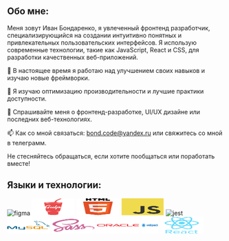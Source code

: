 ## Обо мне:

Меня зовут Иван Бондаренко, я увлеченный фронтенд разработчик, специализирующийся на создании интуитивно понятных и привлекательных пользовательских интерфейсов. Я использую современные технологии, такие как JavaScript, React и CSS, для разработки качественных веб-приложений.

🔭 В настоящее время я работаю над улучшением своих навыков и изучаю новые фреймворки.

🌱 Я изучаю оптимизацию производительности и лучшие практики доступности.

💬 Спрашивайте меня о фронтенд-разработке, UI/UX дизайне или последних веб-технологиях.

📫 Как со мной связаться: bond.code@yandex.ru или свяжитесь со мной в телеграмм.



Не стесняйтесь обращаться, если хотите пообщаться или поработать вместе!

## Языки и технологии:

<p align="left">
  <img src="https://www.vectorlogo.zone/logos/figma/figma-icon.svg" alt="figma" width="100" height="40" />
  <img src="https://raw.githubusercontent.com/devicons/devicon/master/icons/gulp/gulp-plain.svg" alt="gulp" width="100" height="40" />
  <img src="https://raw.githubusercontent.com/devicons/devicon/master/icons/html5/html5-original-wordmark.svg" alt="html5" width="100" height="40" />
  <img src="https://raw.githubusercontent.com/devicons/devicon/master/icons/javascript/javascript-original.svg" alt="javascript" width="100" height="40" />
  <img src="https://www.vectorlogo.zone/logos/jestjsio/jestjsio-icon.svg" alt="jest" width="60" height="40" />
  <img src="https://raw.githubusercontent.com/devicons/devicon/master/icons/mysql/mysql-original-wordmark.svg" alt="mysql" width="100" height="40" />
  <img src="https://raw.githubusercontent.com/devicons/devicon/master/icons/sass/sass-original.svg" alt="sass" width="100" height="40" />
  <img src="https://raw.githubusercontent.com/devicons/devicon/master/icons/oracle/oracle-original.svg" alt="oracle" width="100" height="40" />
  <img src="https://raw.githubusercontent.com/devicons/devicon/d00d0969292a6569d45b06d3f350f463a0107b0d/icons/webpack/webpack-original-wordmark.svg" alt="webpack" width="40" height="40" />
  <img src="https://raw.githubusercontent.com/devicons/devicon/master/icons/react/react-original-wordmark.svg" alt="react" width="100" height="40" />
</p>

